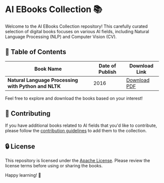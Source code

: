 # AI EBooks Collection 📚

Welcome to the AI EBooks Collection repository! This carefully curated selection of digital books focuses on various AI fields, including Natural Language Processing (NLP) and Computer Vision (CV).

## 📖 Table of Contents

| **Book Name**                              | **Date of Publish** | **Download Link**                                                                                                     |
| ----------------------------------------- | ------------------- | ----------------------------------------------------------------------------------------------------------------------- |
| **Natural Language Processing with Python and NLTK** | 2016 | [Download PDF](https://github.com/Basel-anaya/EBooks/files/14029203/Nitin.Hardeniya.Jacob.Perkins.Deepti.Chopra.Nisheeth.Joshi.Iti.Mathur.-.Natural.Language.Processing_.Python.and.NLTK-Packt.Publishing.2016.pdf) |

Feel free to explore and download the books based on your interest!

## 🤝 Contributing

If you have additional books related to AI fields that you'd like to contribute, please follow the [contribution guidelines](CONTRIBUTING.md) to add them to the collection.

## 🔒 License

This repository is licensed under the [Apache License](LICENSE). Please review the license terms before using or sharing the books.

Happy learning! 🚀
